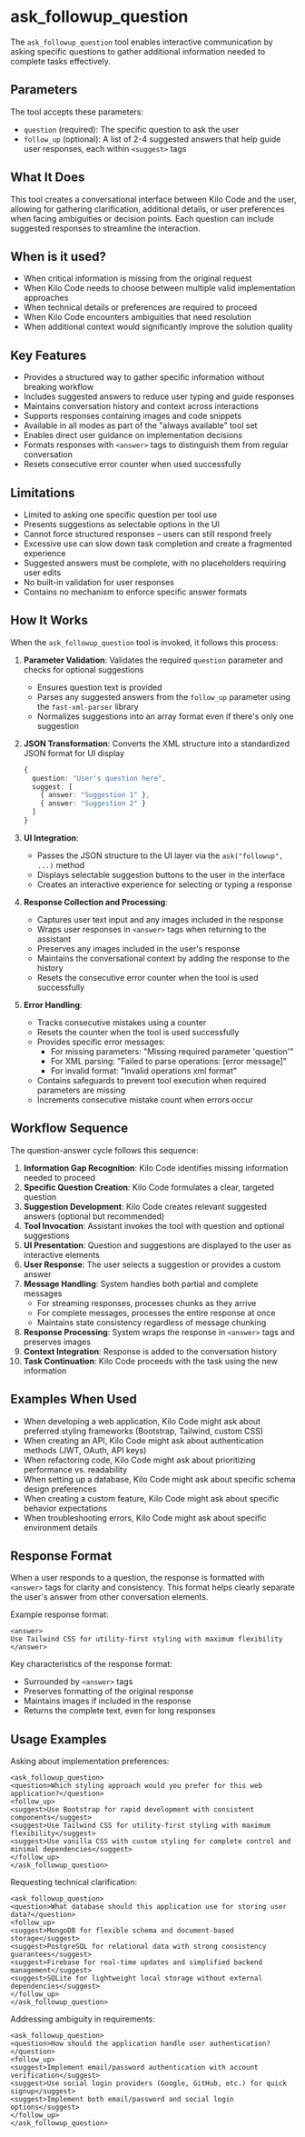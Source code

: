 # ask_followup_question

The `ask_followup_question` tool enables interactive communication by asking specific questions to gather additional information needed to complete tasks effectively.

## Parameters

The tool accepts these parameters:

- `question` (required): The specific question to ask the user
- `follow_up` (optional): A list of 2-4 suggested answers that help guide user responses, each within `<suggest>` tags

## What It Does

This tool creates a conversational interface between Kilo Code and the user, allowing for gathering clarification, additional details, or user preferences when facing ambiguities or decision points. Each question can include suggested responses to streamline the interaction.

## When is it used?

- When critical information is missing from the original request
- When Kilo Code needs to choose between multiple valid implementation approaches
- When technical details or preferences are required to proceed
- When Kilo Code encounters ambiguities that need resolution
- When additional context would significantly improve the solution quality

## Key Features

- Provides a structured way to gather specific information without breaking workflow
- Includes suggested answers to reduce user typing and guide responses
- Maintains conversation history and context across interactions
- Supports responses containing images and code snippets
- Available in all modes as part of the "always available" tool set
- Enables direct user guidance on implementation decisions
- Formats responses with `<answer>` tags to distinguish them from regular conversation
- Resets consecutive error counter when used successfully

## Limitations

- Limited to asking one specific question per tool use
- Presents suggestions as selectable options in the UI
- Cannot force structured responses – users can still respond freely
- Excessive use can slow down task completion and create a fragmented experience
- Suggested answers must be complete, with no placeholders requiring user edits
- No built-in validation for user responses
- Contains no mechanism to enforce specific answer formats

## How It Works

When the `ask_followup_question` tool is invoked, it follows this process:

1. **Parameter Validation**: Validates the required `question` parameter and checks for optional suggestions

    - Ensures question text is provided
    - Parses any suggested answers from the `follow_up` parameter using the `fast-xml-parser` library
    - Normalizes suggestions into an array format even if there's only one suggestion

2. **JSON Transformation**: Converts the XML structure into a standardized JSON format for UI display

    ```typescript
    {
      question: "User's question here",
      suggest: [
        { answer: "Suggestion 1" },
        { answer: "Suggestion 2" }
      ]
    }
    ```

3. **UI Integration**:

    - Passes the JSON structure to the UI layer via the `ask("followup", ...)` method
    - Displays selectable suggestion buttons to the user in the interface
    - Creates an interactive experience for selecting or typing a response

4. **Response Collection and Processing**:

    - Captures user text input and any images included in the response
    - Wraps user responses in `<answer>` tags when returning to the assistant
    - Preserves any images included in the user's response
    - Maintains the conversational context by adding the response to the history
    - Resets the consecutive error counter when the tool is used successfully

5. **Error Handling**:
    - Tracks consecutive mistakes using a counter
    - Resets the counter when the tool is used successfully
    - Provides specific error messages:
        - For missing parameters: "Missing required parameter 'question'"
        - For XML parsing: "Failed to parse operations: [error message]"
        - For invalid format: "Invalid operations xml format"
    - Contains safeguards to prevent tool execution when required parameters are missing
    - Increments consecutive mistake count when errors occur

## Workflow Sequence

The question-answer cycle follows this sequence:

1. **Information Gap Recognition**: Kilo Code identifies missing information needed to proceed
2. **Specific Question Creation**: Kilo Code formulates a clear, targeted question
3. **Suggestion Development**: Kilo Code creates relevant suggested answers (optional but recommended)
4. **Tool Invocation**: Assistant invokes the tool with question and optional suggestions
5. **UI Presentation**: Question and suggestions are displayed to the user as interactive elements
6. **User Response**: The user selects a suggestion or provides a custom answer
7. **Message Handling**: System handles both partial and complete messages
    - For streaming responses, processes chunks as they arrive
    - For complete messages, processes the entire response at once
    - Maintains state consistency regardless of message chunking
8. **Response Processing**: System wraps the response in `<answer>` tags and preserves images
9. **Context Integration**: Response is added to the conversation history
10. **Task Continuation**: Kilo Code proceeds with the task using the new information

## Examples When Used

- When developing a web application, Kilo Code might ask about preferred styling frameworks (Bootstrap, Tailwind, custom CSS)
- When creating an API, Kilo Code might ask about authentication methods (JWT, OAuth, API keys)
- When refactoring code, Kilo Code might ask about prioritizing performance vs. readability
- When setting up a database, Kilo Code might ask about specific schema design preferences
- When creating a custom feature, Kilo Code might ask about specific behavior expectations
- When troubleshooting errors, Kilo Code might ask about specific environment details

## Response Format

When a user responds to a question, the response is formatted with `<answer>` tags for clarity and consistency. This format helps clearly separate the user's answer from other conversation elements.

Example response format:

```
<answer>
Use Tailwind CSS for utility-first styling with maximum flexibility
</answer>
```

Key characteristics of the response format:

- Surrounded by `<answer>` tags
- Preserves formatting of the original response
- Maintains images if included in the response
- Returns the complete text, even for long responses

## Usage Examples

Asking about implementation preferences:

```
<ask_followup_question>
<question>Which styling approach would you prefer for this web application?</question>
<follow_up>
<suggest>Use Bootstrap for rapid development with consistent components</suggest>
<suggest>Use Tailwind CSS for utility-first styling with maximum flexibility</suggest>
<suggest>Use vanilla CSS with custom styling for complete control and minimal dependencies</suggest>
</follow_up>
</ask_followup_question>
```

Requesting technical clarification:

```
<ask_followup_question>
<question>What database should this application use for storing user data?</question>
<follow_up>
<suggest>MongoDB for flexible schema and document-based storage</suggest>
<suggest>PostgreSQL for relational data with strong consistency guarantees</suggest>
<suggest>Firebase for real-time updates and simplified backend management</suggest>
<suggest>SQLite for lightweight local storage without external dependencies</suggest>
</follow_up>
</ask_followup_question>
```

Addressing ambiguity in requirements:

```
<ask_followup_question>
<question>How should the application handle user authentication?</question>
<follow_up>
<suggest>Implement email/password authentication with account verification</suggest>
<suggest>Use social login providers (Google, GitHub, etc.) for quick signup</suggest>
<suggest>Implement both email/password and social login options</suggest>
</follow_up>
</ask_followup_question>
```
